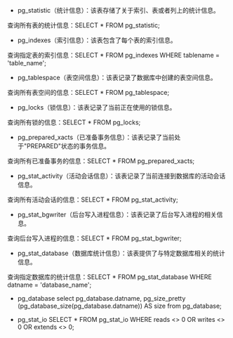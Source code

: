 - pg_statistic（统计信息）：该表存储了关于索引、表或者列上的统计信息。

查询所有表的统计信息：SELECT * FROM pg_statistic;

- pg_indexes（索引信息）：该表包含了每个表的索引信息。

查询指定表的索引信息：SELECT * FROM pg_indexes WHERE tablename = 'table_name';

- pg_tablespace（表空间信息）：该表记录了数据库中创建的表空间信息。

查询所有表空间的信息：SELECT * FROM pg_tablespace;

- pg_locks（锁信息）：该表记录了当前正在使用的锁信息。

查询所有锁的信息：SELECT * FROM pg_locks;

- pg_prepared_xacts（已准备事务信息）：该表记录了当前处于"PREPARED"状态的事务信息。

查询所有已准备事务的信息：SELECT * FROM pg_prepared_xacts;

- pg_stat_activity（活动会话信息）：该表记录了当前连接到数据库的活动会话信息。

查询所有活动会话的信息：SELECT * FROM pg_stat_activity;

- pg_stat_bgwriter（后台写入进程信息）：该表记录了后台写入进程的相关信息。

查询后台写入进程的信息：SELECT * FROM pg_stat_bgwriter;

- pg_stat_database（数据库统计信息）：该表提供了与特定数据库相关的统计信息。

查询指定数据库的统计信息：SELECT * FROM pg_stat_database WHERE datname = 'database_name';

- pg_database
select pg_database.datname, pg_size_pretty (pg_database_size(pg_database.datname)) AS size from pg_database;

- pg_stat_io
SELECT * FROM pg_stat_io WHERE reads <> 0 OR writes <> 0 OR extends <> 0;
